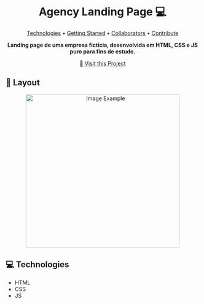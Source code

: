 <h1 align="center" style="font-weight: bold;">Agency Landing Page 💻</h1>

<p align="center">
 <a href="#tech">Technologies</a> • 
 <a href="#started">Getting Started</a> • 
  <a href="#colab">Collaborators</a> •
 <a href="#contribute">Contribute</a>
</p>

<p align="center">
    <b>Landing page de uma empresa fictícia, desenvolvida em HTML, CSS e JS puro para fins de estudo.</b>
</p>

<p align="center">
     <a href="https://guitessmann09.github.io/landing-page-figma/">📱 Visit this Project</a>
</p>

<h2 id="layout">🎨 Layout</h2>

<p align="center">
    <img src="/img/coverImage.png" alt="Image Example" width="400px">
</p>

<h2 id="technologies">💻 Technologies</h2>

- HTML
- CSS
- JS
